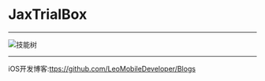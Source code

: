 # JaxTrialBox 

*** 

![技能树](https://github.com/TargetNoBug/JaxTrialBox/blob/main/%E6%8A%80%E8%83%BD%E6%A0%91(%E6%88%B4%E9%93%AD).jpg) 

*** 
iOS开发博客:[ttps://github.com/LeoMobileDeveloper/Blogs](https://github.com/LeoMobileDeveloper/Blogs)